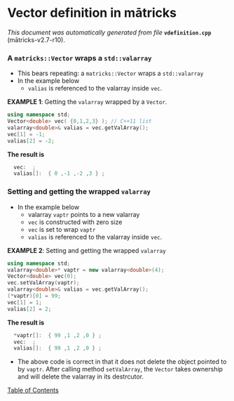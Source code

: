 
# Vector definition in mātricks
_This document was automatically generated from file_ **`vdefinition.cpp`** (mātricks-v2.7-r10).

### A `matricks::Vector` wraps a `std::valarray`
* This bears repeating: a `matricks::Vector` wraps a `std::valarray`
* In the example below
  * `valias` is referenced to the valarray inside `vec`.

**EXAMPLE 1**: Getting the `valarray` wrapped by a `Vector`.

```C++
using namespace std;
Vector<double> vec( {0,1,2,3} ); // C++11 list
valarray<double>& valias = vec.getValArray();
vec[1] = -1;
valias[2] = -2;
```

**The result is**
```C++
  vec:  ; 
  valias[]:  { 0 ,-1 ,-2 ,3 } ; 
```

### Setting and getting the wrapped `valarray`
* In the example below
  * valarray `vaptr` points to a new valarray
  * `vec` is constructed with zero size
  * `vec` is set to wrap `vaptr`
  * `valias` is referenced to the valarray inside `vec`.

**EXAMPLE 2**: Setting and getting the wrapped `valarray`

```C++
using namespace std;
valarray<double>* vaptr = new valarray<double>(4);
Vector<double> vec(0);
vec.setValArray(vaptr);
valarray<double>& valias = vec.getValArray();
(*vaptr)[0] = 99;
vec[1] = 1;
valias[2] = 2;
```

**The result is**
```C++
  *vaptr[]:  { 99 ,1 ,2 ,0 } ; 
  vec:  ; 
  valias[]:  { 99 ,1 ,2 ,0 } ; 
```

  * The above code is correct in that it does not delete the object pointed to by `vaptr`.  After calling method `setValArray`, the `Vector` takes ownership and will delete the valarray in its destrcutor.

[Table of Contents](README.md)
